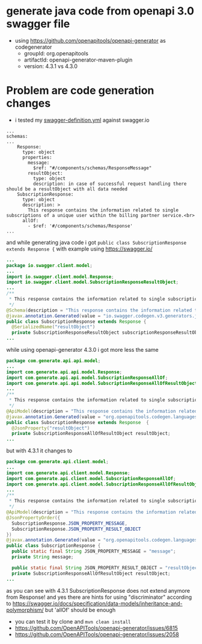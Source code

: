 # generate java code from openapi 3.0 swagger file
* using https://github.com/openapitools/openapi-generator as codegenerator
  * groupId: org.openapitools
  * artifactId: openapi-generator-maven-plugin
  * version: 4.3.1 vs 4.3.0 

# Problem are code generation changes

* i tested my [swagger-definition.yml](src/main/resources/billing_partner_service_api_v3.yaml) against swagger.io

```
...
schemas:
...
    Response:
      type: object
      properties:
        message:
          $ref: "#/components/schemas/ResponseMessage"
        resultObject:
          type: object
          description: in case of successful request handling there should be a resultObject with all data needed
    SubscriptionResponse:
      type: object
      description: >
        This response contains the information related to single subscriptions of a unique user within the billing partner service.<br>
      allOf:
        - $ref: '#/components/schemas/Response'
...
```
and while generating java code i got `public class SubscriptionResponse extends Response {` with example using https://swagger.io/

```java
...
package io.swagger.client.model;
...
import io.swagger.client.model.Response;
import io.swagger.client.model.SubscriptionResponseResultObject;
...
/**
 * This response contains the information related to single subscriptions of a unique user within the billing partner service.&lt;br&gt; 
 */
@Schema(description = "This response contains the information related to single subscriptions of a unique user within the billing partner service.<br> ")
@javax.annotation.Generated(value = "io.swagger.codegen.v3.generators.java.JavaClientCodegen", date = "2020-08-19T13:47:35.087Z[GMT]")
public class SubscriptionResponse extends Response {
  @SerializedName("resultObject")
  private SubscriptionResponseResultObject subscriptionResponseResultObject = null;
...
```

while using openapi-generator 4.3.0 i got more less the same
```java
package com.generate.api.api.model;
...
import com.generate.api.api.model.Response;
import com.generate.api.api.model.SubscriptionResponseAllOf;
import com.generate.api.api.model.SubscriptionResponseAllOfResultObject;
...
/**
 * This response contains the information related to single subscriptions of a unique user within the billing partner service.&lt;br&gt; 
 */
@ApiModel(description = "This response contains the information related to single subscriptions of a unique user within the billing partner service.<br> ")
@javax.annotation.Generated(value = "org.openapitools.codegen.languages.SpringCodegen", date = "2020-08-19T18:05:39.954+02:00[Europe/Berlin]")
public class SubscriptionResponse extends Response  {
  @JsonProperty("resultObject")
  private SubscriptionResponseAllOfResultObject resultObject;
...
```

but with 4.3.1 it changes to 
```java
package com.generate.api.client.model;
...
import com.generate.api.client.model.Response;
import com.generate.api.client.model.SubscriptionResponseAllOf;
import com.generate.api.client.model.SubscriptionResponseAllOfResultObject;
...
/**
 * This response contains the information related to single subscriptions of a unique user within the billing partner service.&lt;br&gt; 
 */
@ApiModel(description = "This response contains the information related to single subscriptions of a unique user within the billing partner service.<br> ")
@JsonPropertyOrder({
  SubscriptionResponse.JSON_PROPERTY_MESSAGE,
  SubscriptionResponse.JSON_PROPERTY_RESULT_OBJECT
})
@javax.annotation.Generated(value = "org.openapitools.codegen.languages.JavaClientCodegen", date = "2020-08-19T18:17:34.758665+02:00[Europe/Berlin]")
public class SubscriptionResponse {
  public static final String JSON_PROPERTY_MESSAGE = "message";
  private String message;

  public static final String JSON_PROPERTY_RESULT_OBJECT = "resultObject";
  private SubscriptionResponseAllOfResultObject resultObject;
...
```

as you can see with 4.3.1 SubscriptionResponse does not extend anymore from Response!
and yes there are hints for using "discriminator" according to https://swagger.io/docs/specification/data-models/inheritance-and-polymorphism/
but 'allOf' should be enough

* you can test it by clone and `mvn clean install`
* https://github.com/OpenAPITools/openapi-generator/issues/6815
* https://github.com/OpenAPITools/openapi-generator/issues/2058
